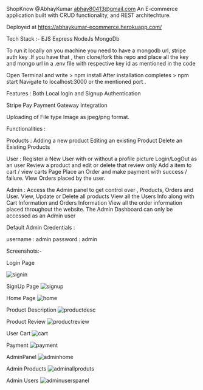 ShopKnow @AbhayKumar abhay80413@gmail.com
An E-commerce application built with CRUD functionality, and REST architechture.

Deployed at https://abhaykumar-ecommerce.herokuapp.com/

Tech Stack :-
EJS
Express
NodeJs
MongoDb


To run it locally on you machine you need to have a mongodb url, stripe auth key .If you have that , then clone/fork this repo and place all the key and mongo url in a .env file with respective key id as mentioned in the code


Open Terminal and write >
npm  install
After installation completes >
npm start
Navigate to localhost:3000 or the mentioned port .

Features :
Both Local login and Signup Authentication

Stripe Pay Payment Gateway Integration

Uploading of File type Image as jpeg/png format.


Functionalities :

Products :
Adding a new product
Editing an existing Product
Delete an Existing Products

User :
Register a New User with or without a profile picture
Login/LogOut as an user
Review a product and edit or delete that review only
Add a item to cart / view carts Page
Place an Order and make payment with success / failure.
View Orders placed by the user.

Admin :
Access the Admin panel to get control over , Products, Orders and User.
View, Update or Delete all products
View all the Users Info along with Cart Information and Orders Information
View all the order information placed throughout the website.
The Admin Dashboard can only be accessed as an Admin user

Default Admin Credentials :

username : admin
password : admin



Screenshots:-

Login Page

![signin](https://user-images.githubusercontent.com/70810172/186411081-2c39c1d7-5c81-4dbd-809e-4c71ab5db830.png)

SignUp Page
![signup](https://user-images.githubusercontent.com/70810172/186411113-0059602e-ec0b-40bc-b1b1-a8f6e60e3088.png)

Home Page
![home](https://user-images.githubusercontent.com/70810172/186410701-e5563135-1519-4716-b2cb-b15bc245379d.png)

Product Description 
![productdesc](https://user-images.githubusercontent.com/70810172/186411140-4fb35e2a-c5f2-482b-9381-50e1945f7648.png)


Product Review 
![productreview](https://user-images.githubusercontent.com/70810172/186411154-8beb9a6d-d08c-4727-bb57-8b15f7d46dae.png)



User Cart
![cart](https://user-images.githubusercontent.com/70810172/186411164-b40d4c96-e8a4-44e9-9713-83f09bf0cb18.png)



Payment
![payment](https://user-images.githubusercontent.com/70810172/186411167-5da174c8-a1df-4f7b-8f38-1317649ec28a.png)


AdminPanel
![adminhome](https://user-images.githubusercontent.com/70810172/186411180-32495bc3-737c-4f02-abe8-0a303833dac0.png)



Admin Products
![adminallproduts](https://user-images.githubusercontent.com/70810172/186411191-4eed795b-c793-484e-9ea6-9752f758c461.png)


Admin Users
![adminuserspanel](https://user-images.githubusercontent.com/70810172/186411200-f2ff34ae-ac8f-4d7e-96bd-c2e35fd7432f.png)




